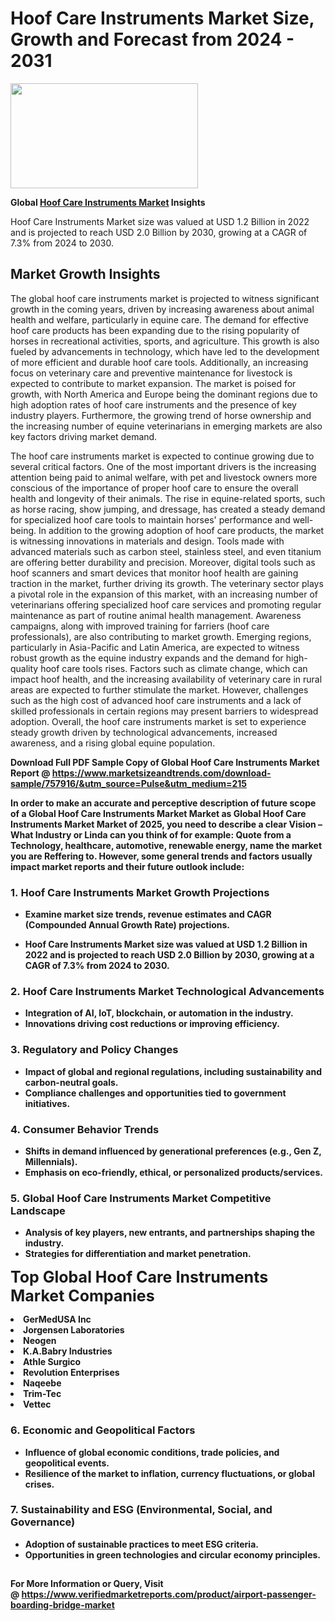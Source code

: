 <H1>Hoof Care Instruments Market Size, Growth and Forecast from 2024 - 2031</H1><img class="aligncenter size-medium wp-image-584254" src="https://thirdeyenews.in/wp-content/uploads/2024/09/Global-Market-Research-300x168.jpeg" alt="" width="300" height="168" /><p><strong>Global&nbsp;<a href="https://www.marketsizeandtrends.com/download-sample/757916/&amp;utm_source=Pulse&amp;utm_medium=215">Hoof Care Instruments Market</a> Insights</strong></p><p>Hoof Care Instruments Market size was valued at USD 1.2 Billion in 2022 and is projected to reach USD 2.0 Billion by 2030, growing at a CAGR of 7.3% from 2024 to 2030.</p><p><h2>Market Growth Insights</h2> <p>The global hoof care instruments market is projected to witness significant growth in the coming years, driven by increasing awareness about animal health and welfare, particularly in equine care. The demand for effective hoof care products has been expanding due to the rising popularity of horses in recreational activities, sports, and agriculture. This growth is also fueled by advancements in technology, which have led to the development of more efficient and durable hoof care tools. Additionally, an increasing focus on veterinary care and preventive maintenance for livestock is expected to contribute to market expansion. The market is poised for growth, with North America and Europe being the dominant regions due to high adoption rates of hoof care instruments and the presence of key industry players. Furthermore, the growing trend of horse ownership and the increasing number of equine veterinarians in emerging markets are also key factors driving market demand.</p> <p><strong></strong></p> <p>The hoof care instruments market is expected to continue growing due to several critical factors. One of the most important drivers is the increasing attention being paid to animal welfare, with pet and livestock owners more conscious of the importance of proper hoof care to ensure the overall health and longevity of their animals. The rise in equine-related sports, such as horse racing, show jumping, and dressage, has created a steady demand for specialized hoof care tools to maintain horses' performance and well-being. In addition to the growing adoption of hoof care products, the market is witnessing innovations in materials and design. Tools made with advanced materials such as carbon steel, stainless steel, and even titanium are offering better durability and precision. Moreover, digital tools such as hoof scanners and smart devices that monitor hoof health are gaining traction in the market, further driving its growth. The veterinary sector plays a pivotal role in the expansion of this market, with an increasing number of veterinarians offering specialized hoof care services and promoting regular maintenance as part of routine animal health management. Awareness campaigns, along with improved training for farriers (hoof care professionals), are also contributing to market growth. Emerging regions, particularly in Asia-Pacific and Latin America, are expected to witness robust growth as the equine industry expands and the demand for high-quality hoof care tools rises. Factors such as climate change, which can impact hoof health, and the increasing availability of veterinary care in rural areas are expected to further stimulate the market. However, challenges such as the high cost of advanced hoof care instruments and a lack of skilled professionals in certain regions may present barriers to widespread adoption. Overall, the hoof care instruments market is set to experience steady growth driven by technological advancements, increased awareness, and a rising global equine population. <p><strong></p><p><span class=""><strong>Download Full PDF Sample Copy of Global Hoof Care Instruments Market Report</strong> @ <a href="https://www.marketsizeandtrends.com/download-sample/757916/&amp;utm_source=Pulse&amp;utm_medium=215" target="_blank">https://www.marketsizeandtrends.com/download-sample/757916/&amp;utm_source=Pulse&amp;utm_medium=215</a></span></p><p>In order to make an accurate and perceptive description of future scope of a Global&nbsp;Hoof Care Instruments Market Market as Global&nbsp;Hoof Care Instruments Market Market of 2025, you need to describe a clear Vision &ndash; What Industry or Linda can you think of for example: Quote from a Technology, healthcare, automotive, renewable energy, name the market you are Reffering to. However, some general trends and factors usually impact market reports and their future outlook include:</p><h3>1.&nbsp;<strong>Hoof Care Instruments Market Growth Projections</strong></h3><ul><li>Examine market size trends, revenue estimates and CAGR (Compounded Annual Growth Rate) projections.</li><li><p>Hoof Care Instruments Market size was valued at USD 1.2 Billion in 2022 and is projected to reach USD 2.0 Billion by 2030, growing at a CAGR of 7.3% from 2024 to 2030.</p></li></ul><h3>2.&nbsp;<strong>Hoof Care Instruments Market Technological Advancements</strong></h3><ul><li>Integration of AI, IoT, blockchain, or automation in the industry.</li><li>Innovations driving cost reductions or improving efficiency.</li></ul><h3>3.&nbsp;<strong>Regulatory and Policy Changes</strong></h3><ul><li>Impact of global and regional regulations, including sustainability and carbon-neutral goals.</li><li>Compliance challenges and opportunities tied to government initiatives.</li></ul><h3>4.&nbsp;<strong>Consumer Behavior Trends</strong></h3><ul><li>Shifts in demand influenced by generational preferences (e.g., Gen Z, Millennials).</li><li>Emphasis on eco-friendly, ethical, or personalized products/services.</li></ul><h3>5.&nbsp;<strong>Global Hoof Care Instruments Market Competitive Landscape</strong></h3><ul><li>Analysis of key players, new entrants, and partnerships shaping the industry.</li><li>Strategies for differentiation and market penetration.</li></ul><p data-pm-slice="1 1 []"><span style="color: inherit; font-family: inherit; font-size: 25px;">Top Global Hoof Care Instruments Market Companies</span></p><div class="" data-test-id=""><p><li>GerMedUSA Inc</li><li> Jorgensen Laboratories</li><li> Neogen</li><li> K.A.Babry Industries</li><li> Athle Surgico</li><li> Revolution Enterprises</li><li> Naqeebe</li><li> Trim-Tec</li><li> Vettec</li></p></div><h3>6.&nbsp;<strong>Economic and Geopolitical Factors</strong></h3><ul><li>Influence of global economic conditions, trade policies, and geopolitical events.</li><li>Resilience of the market to inflation, currency fluctuations, or global crises.</li></ul><h3>7.&nbsp;<strong>Sustainability and ESG (Environmental, Social, and Governance)</strong></h3><ul><li>Adoption of sustainable practices to meet ESG criteria.</li><li>Opportunities in green technologies and circular economy principles.</li></ul><h2><strong style="font-size: 14px;">For More Information or Query, Visit @&nbsp;</strong><a style="background-color: #ffffff; font-size: 14px;" href="https://www.marketsizeandtrends.com/report/hoof-care-instruments-market/" target="_blank">https://www.verifiedmarketreports.com/product/airport-passenger-boarding-bridge-market</a></h2>

